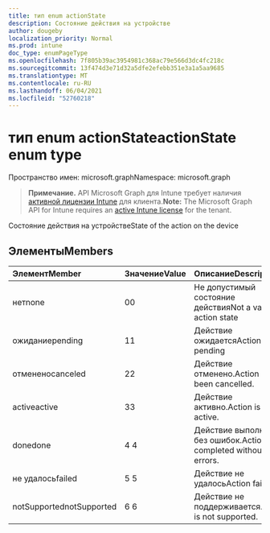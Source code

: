 ```yaml
---
title: тип enum actionState
description: Состояние действия на устройстве
author: dougeby
localization_priority: Normal
ms.prod: intune
doc_type: enumPageType
ms.openlocfilehash: 7f805b39ac3954981c368ac79e566d3dc4fc218c
ms.sourcegitcommit: 13f474d3e71d32a5dfe2efebb351e3a1a5aa9685
ms.translationtype: MT
ms.contentlocale: ru-RU
ms.lasthandoff: 06/04/2021
ms.locfileid: "52760218"
---
```

# <a name="actionstate-enum-type"></a><span data-ttu-id="9fe8a-103">тип enum actionState</span><span class="sxs-lookup"><span data-stu-id="9fe8a-103">actionState enum type</span></span>

<span data-ttu-id="9fe8a-104">Пространство имен: microsoft.graph</span><span class="sxs-lookup"><span data-stu-id="9fe8a-104">Namespace: microsoft.graph</span></span>

> <span data-ttu-id="9fe8a-105">**Примечание.** API Microsoft Graph для Intune требует наличия [активной лицензии Intune](https://go.microsoft.com/fwlink/?linkid=839381) для клиента.</span><span class="sxs-lookup"><span data-stu-id="9fe8a-105">**Note:** The Microsoft Graph API for Intune requires an [active Intune license](https://go.microsoft.com/fwlink/?linkid=839381) for the tenant.</span></span>

<span data-ttu-id="9fe8a-106">Состояние действия на устройстве</span><span class="sxs-lookup"><span data-stu-id="9fe8a-106">State of the action on the device</span></span>

## <a name="members"></a><span data-ttu-id="9fe8a-107">Элементы</span><span class="sxs-lookup"><span data-stu-id="9fe8a-107">Members</span></span>
|<span data-ttu-id="9fe8a-108">Элемент</span><span class="sxs-lookup"><span data-stu-id="9fe8a-108">Member</span></span>|<span data-ttu-id="9fe8a-109">Значение</span><span class="sxs-lookup"><span data-stu-id="9fe8a-109">Value</span></span>|<span data-ttu-id="9fe8a-110">Описание</span><span class="sxs-lookup"><span data-stu-id="9fe8a-110">Description</span></span>|
|:---|:---|:---|
|<span data-ttu-id="9fe8a-111">нет</span><span class="sxs-lookup"><span data-stu-id="9fe8a-111">none</span></span>|<span data-ttu-id="9fe8a-112">0</span><span class="sxs-lookup"><span data-stu-id="9fe8a-112">0</span></span>|<span data-ttu-id="9fe8a-113">Не допустимый состояние действия</span><span class="sxs-lookup"><span data-stu-id="9fe8a-113">Not a valid action state</span></span>|
|<span data-ttu-id="9fe8a-114">ожидание</span><span class="sxs-lookup"><span data-stu-id="9fe8a-114">pending</span></span>|<span data-ttu-id="9fe8a-115">1</span><span class="sxs-lookup"><span data-stu-id="9fe8a-115">1</span></span>|<span data-ttu-id="9fe8a-116">Действие ожидается</span><span class="sxs-lookup"><span data-stu-id="9fe8a-116">Action is pending</span></span>|
|<span data-ttu-id="9fe8a-117">отменено</span><span class="sxs-lookup"><span data-stu-id="9fe8a-117">canceled</span></span>|<span data-ttu-id="9fe8a-118">2</span><span class="sxs-lookup"><span data-stu-id="9fe8a-118">2</span></span>|<span data-ttu-id="9fe8a-119">Действие отменено.</span><span class="sxs-lookup"><span data-stu-id="9fe8a-119">Action has been cancelled.</span></span>|
|<span data-ttu-id="9fe8a-120">active</span><span class="sxs-lookup"><span data-stu-id="9fe8a-120">active</span></span>|<span data-ttu-id="9fe8a-121">3</span><span class="sxs-lookup"><span data-stu-id="9fe8a-121">3</span></span>|<span data-ttu-id="9fe8a-122">Действие активно.</span><span class="sxs-lookup"><span data-stu-id="9fe8a-122">Action is active.</span></span>|
|<span data-ttu-id="9fe8a-123">done</span><span class="sxs-lookup"><span data-stu-id="9fe8a-123">done</span></span>|<span data-ttu-id="9fe8a-124">4 </span><span class="sxs-lookup"><span data-stu-id="9fe8a-124">4</span></span>|<span data-ttu-id="9fe8a-125">Действие выполнено без ошибок.</span><span class="sxs-lookup"><span data-stu-id="9fe8a-125">Action completed without errors.</span></span>|
|<span data-ttu-id="9fe8a-126">не удалось</span><span class="sxs-lookup"><span data-stu-id="9fe8a-126">failed</span></span>|<span data-ttu-id="9fe8a-127">5 </span><span class="sxs-lookup"><span data-stu-id="9fe8a-127">5</span></span>|<span data-ttu-id="9fe8a-128">Действие не удалось</span><span class="sxs-lookup"><span data-stu-id="9fe8a-128">Action failed</span></span>|
|<span data-ttu-id="9fe8a-129">notSupported</span><span class="sxs-lookup"><span data-stu-id="9fe8a-129">notSupported</span></span>|<span data-ttu-id="9fe8a-130">6 </span><span class="sxs-lookup"><span data-stu-id="9fe8a-130">6</span></span>|<span data-ttu-id="9fe8a-131">Действие не поддерживается.</span><span class="sxs-lookup"><span data-stu-id="9fe8a-131">Action is not supported.</span></span>|




